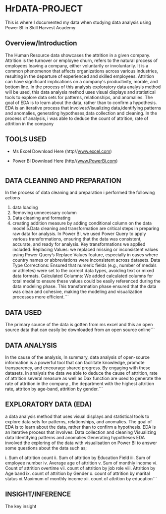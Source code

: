 # HrDATA-PROJECT
This is where I documented my data when studying data analysis  using Power BI in Skill Harvest Academy
## Overview/Introduction
The Human Resource data showcases the attrition in a given company.
Attrition is the turnover or employee churn, refers to the natural process of employees leaving a company, either voluntarily or involuntarily. It is a common phenomenon that affects organizations across various industries, resulting in the departure of experienced and skilled employees. Attrition can have significant implications on a company's productivity, morale, and bottom line.
In the process of this analysis exploratory data analysis method will be used, this data analysis method uses visual displays and statistical tools to explore data sets for patterns, relationships, and anomalies. The goal of EDA is to learn about the data, rather than to confirm a hypothesis. 
EDA is an iterative process that involves:Visualizing data,identifying patterns and anomalies, generating hypotheses,data collection and cleaning.
In the process of analysis, i was able to deduce the count of attrition, rate of attrition in the company
## TOOLS USED
*	Ms Excel Download Here (http//www.excel.com)
* Power BI Download Here (http//www.PowerBi.com)

   ```
 ## DATA CLEANING AND PREPARATION
In the process of data cleaning and preparation i performed the following actions
1. data loading
2. Removing unnecessary column
3. Data cleaning and formating
4. creating addition measure by adding conditional column on the data model
5.Data cleaning and transformation are critical steps in preparing raw data for analysis.
In Power BI, we used Power Query to apply various transformations, ensuring that the data was consistent, accurate, and ready for analysis.
Key transformations we applied included: Replacing Values:  we replaced missing or inconsistent values using Power Query’s Replace Values feature, especially in cases where country names or abbreviations were inconsistent across datasets.
Data Type Corrections: Ensured that numeric fields (e.g., number of medals or athletes) were set to the correct data types, avoiding text or mixed data formats.
Calculated Columns: We added calculated columns for total medal to ensure these values could be easily referenced during the data modeling phase.
This transformation phase ensured that the data was clean and cohesive, making the modeling and visualization processes more efficient.```

## DATA USED
The primary source of the data is gotten from ms excel and this an open source data that can easily be downloaded from an open source online```
## DATA ANALYSIS
In the cause of the analysis, 
In summary, data analysis of open-source information is a powerful tool that can facilitate knowledge, promote transparency, and encourage shared progress. By engaging with these datasets.
In analysis the data we able to deduce the cause of attrition, rate of attrition several measure as well as Dax function are used to generate the rate of attrition in the company , the department with the highest attrition rate, attriton by age-band, attrition by gender.```
## EXPLORATORY DATA (EDA)
 a data analysis method that uses visual displays and statistical tools to explore data sets for patterns, relationships, and anomalies. The goal of EDA is to learn about the data, rather than to confirm a hypothesis. 
EDA is an iterative process that involves:
Data collection and cleaning
Visualizing data
Identifying patterns and anomalies
Generating hypotheses
EDA involved the exploring of the data  with visualisation on Power BI to answer some questions about the data such as;

i. Sum of attrition count
ii. Sum of attrition by Education Field
iii. Sum of employee number
iv. Average age of attrition
v. Sum of monthly income
vi. Count of attrition overtime
vii. count of attrition by job role
viii. Attrition by Age band
ix. count of attrition by Gender
x. count of attrition by marital status
xi.Maximum of monthly income 
xii. count of attrition by education```
## INSIGHT/INFERENCE
The key insight 
